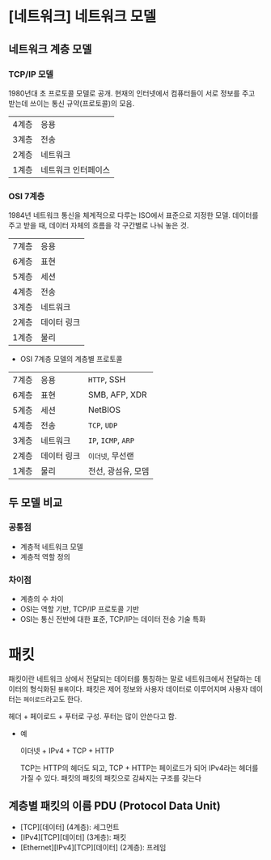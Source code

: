 # [네트워크] 네트워크 모델

## 네트워크 계층 모델

### TCP/IP 모델

1980년대 초 프로토콜 모델로 공개. 현재의 인터넷에서 컴퓨터들이 서로 정보를 주고 받는데 쓰이는 통신 규약(프로토콜)의 모음.

| | |
|---|---|
|4계층|응용|
|3계층|전송|
|2계층|네트워크|
|1계층|네트워크 인터페이스|


### OSI 7계층

1984년 네트워크 통신을 체계적으로 다루는 ISO에서 표준으로 지정한 모델. 데이터를 주고 받을 때, 데이터 자체의 흐름을 각 구간별로 나눠 놓은 것.

| | |
|---|---|
|7계층|응용|
|6계층|표현|
|5계층|세션|
|4계층|전송|
|3계층|네트워크|
|2계층|데이터 링크|
|1계층|물리|

- OSI 7계층 모델의 계층별 프로토콜

| | | |
|---|---|---|
|7계층|응용|`HTTP`, SSH|
|6계층|표현|SMB, AFP, XDR|
|5계층|세션|NetBIOS|
|4계층|전송|`TCP`, `UDP`|
|3계층|네트워크|`IP`, `ICMP`, `ARP`|
|2계층|데이터 링크|`이더넷`, 무선랜|
|1계층|물리|전선, 광섬유, 모뎀|

## 두 모델 비교

### 공통점

- 계층적 네트워크 모델
- 계층적 역할 정의

### 차이점

- 계층의 수 차이
- OSI는 역할 기반, TCP/IP 프로토콜 기반
- OSI는 통신 전반에 대한 표준, TCP/IP는 데이터 전송 기술 특화

# 패킷

패킷이란 네트워크 상에서 전달되는 데이터를 통칭하는 말로 네트워크에서 전달하는 데이터의 형식화된 `블록`이다. 패킷은 제어 정보와 사용자 데이터로 이루어지며 사용자 데이터는 `페이로드`라고도 한다.

헤더 + 페이로드 + 푸터로 구성. 푸터는 많이 안쓴다고 함.

- 예

    이더넷 + IPv4 + TCP + HTTP

    TCP는 HTTP의 헤더도 되고, TCP + HTTP는 페이로드가 되어 IPv4라는 헤더를 가질 수 있다. 패킷의 패킷의 패킷으로 감싸지는 구조를 갖는다
    
## 계층별 패킷의 이름 PDU (Protocol Data Unit)

- [TCP][데이터] (4계층): 세그먼트
- [IPv4][TCP][데이터] (3계층): 패킷
- [Ethernet][IPv4][TCP][데이터] (2계층): 프레임